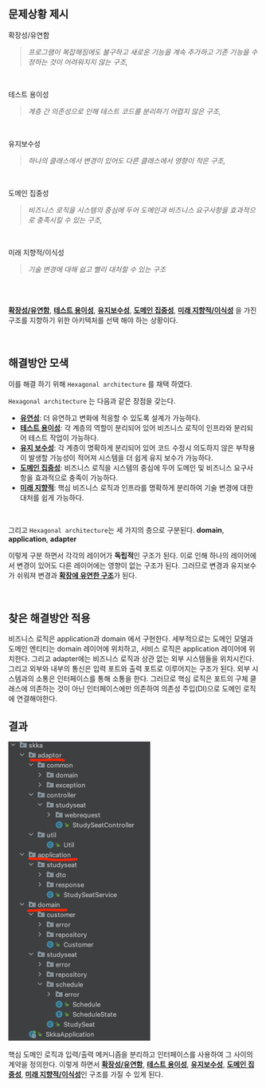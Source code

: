 ## 문제상황 제시
확장성/유연함
> *프로그램이 복잡해짐에도 불구하고 새로운 기능을 계속 추가하고 기존 기능을 수정하는 것이 어려워지지 않는 구조,*

<br>

테스트 용이성
> *계층 간 의존성으로 인해 테스트 코드를 분리하기 어렵지 않은 구조,*

<br>

유지보수성
> *하나의 클래스에서 변경이 있어도 다른 클래스에서 영향이 적은 구조,*

<br>

도메인 집중성
> *비즈니스 로직을 시스템의 중심에 두어 도메인과 비즈니스 요구사항을 효과적으로 충족시킬 수 있는 구조,*

<br>

미래 지향적/이식성
> *기술 변경에 대해 쉽고 빨리 대처할 수 있는 구조*

<br><br>


<u>**확장성/유연함**</u>, <u>**테스트 용이성**</u>, <u>**유지보수성**</u>, <u>**도메인 집중성**</u>, <u>**미래 지향적/이식성**</u> 을 가진 구조를 지향하기 위한 아키텍처를 선택 해야 하는 상황이다.

<br>

## 해결방안 모색
이를 해결 하기 위해 `Hexagonal architecture` 를 채택 하였다.

`Hexagonal architecture` 는 다음과 같은 장점을 갖는다.
- <u>**유연성**</u>: 더 유연하고 변화에 적응할 수 있도록 설계가 가능하다.
- <u>**테스트 용이성**</u>: 각 계층의 역할이 분리되어 있어 비즈니스 로직이 인프라와 분리되어 테스트 작업이 가능하다.
- <u>**유지 보수성**</u>: 각 계층이 명확하게 분리되어 있어 코드 수정시 의도하지 않은 부작용이 발생할 가능성이 적어져 시스템을 더 쉽게 유지 보수가 가능하다.
- <u>**도메인 집중성**</u>: 비즈니스 로직을 시스템의 중심에 두어 도메인 및 비즈니스 요구사항을 효과적으로 충족이 가능하다.
- <u>**미래 지향적**</u>: 핵심 비즈니스 로직과 인프라를 명확하게 분리하여 기술 변경에 대한 대처를 쉽게 가능하다.

<br>

그리고 `Hexagonal architecture`는 세 가지의 층으로 구분된다. **domain**, **application**, **adapter**

이렇게 구분 하면서 각각의 레이어가 **독립적**인 구조가 된다. 이로 인해 하나의 레이어에서 변경이 있어도 다른 레이어에는 영향이 없는 구조가 된다. 
그러므로 변경과 유지보수가 쉬워져 변경과 <u>**확장에 유연한 구조**</u>가 된다.

<br>

## 찾은 해결방안 적용
비즈니스 로직은 application과 domain 에서 구현한다. 세부적으로는 도메인 모델과 도메인 엔티티는 domain 레이어에 위치하고, 서비스 로직은 application 레이어에 위치한다.
그리고 adapter에는 비즈니스 로직과 상관 없는 외부 시스템들을 위치시킨다. 그리고 외부와 내부의 통신은 입력 포트와 출력 포트로 이루어지는 구조가 된다.
외부 시스템과의 소통은 인터페이스를 통해 소통을 한다. 그러므로 핵심 로직은 포트의 구체 클래스에 의존하는 것이 아닌 인터페이스에만 의존하여 의존성 주입(DI)으로 도메인 로직에 연결해야한다.


## 결과

![img.png](imgs/img.png)


핵심 도메인 로직과 입력/출력 메커니즘을 분리하고 인터페이스를 사용하여 그 사이의 계약을 정의한다. 이렇게 하면서 <u>**확장성/유연함**</u>, <u>**테스트 용이성**</u>, <u>**유지보수성**</u>, <u>**도메인 집중성**</u>, <u>**미래 지향적/이식성**</u>인 구조를 가질 수 있게 된다.